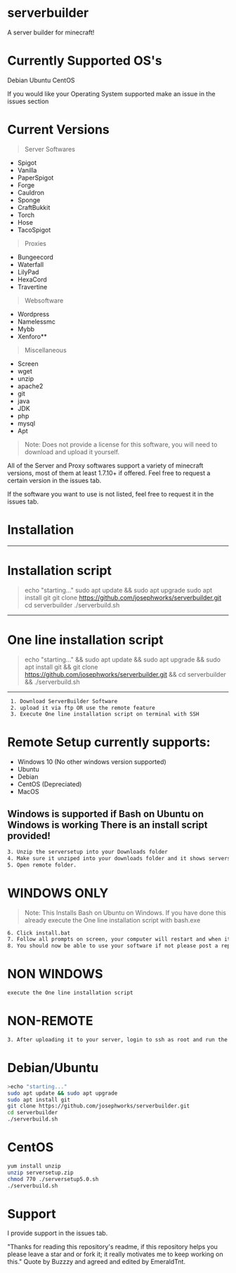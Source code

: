 # serverbuilder
A server builder for minecraft!
# Currently Supported OS's
Debian
Ubuntu
CentOS

If you would like your Operating System supported make an issue in the issues section
# Current Versions

> Server Softwares
*   Spigot
* Vanilla
* PaperSpigot
* Forge
*  Cauldron
* Sponge
* CraftBukkit
* Torch
* Hose
* TacoSpigot

> Proxies
* Bungeecord
* Waterfall
* LilyPad
* HexaCord
* Travertine

>  Websoftware
* Wordpress
* Namelessmc
* Mybb
* Xenforo**

> Miscellaneous

* Screen
* wget
* unzip
* apache2
* git
* java
* JDK
* php
* mysql
* Apt

> Note:
Does not provide a license for this software, you will need to download and upload it yourself.

All of the Server and Proxy softwares support a variety of minecraft versions, most of them at least 1.7.10+ if offered. Feel free to request a certain version in the issues tab.

If the software you want to use is not listed, feel free to request it in the issues tab.

# Installation
---
# Installation script
>echo "starting..."
sudo apt update && sudo apt upgrade
sudo apt install git
git clone https://github.com/josephworks/serverbuilder.git
cd serverbuilder
./serverbuild.sh
---
# One line installation script
>echo "starting..." && sudo apt update && sudo apt upgrade && sudo apt install git && git clone https://github.com/josephworks/serverbuilder.git && cd serverbuilder && ./serverbuild.sh
---
```sh
 1. Download ServerBuilder Software
 2. upload it via ftp OR use the remote feature
 3. Execute One line installation script on terminal with SSH
```
# Remote Setup currently supports:
* Windows 10 (No other windows version supported)
* Ubuntu
* Debian
* CentOS (Depreciated)
* MacOS

Windows is supported if Bash on Ubuntu on Windows is working
There is an install script provided!
------
```sh
3. Unzip the serversetup into your Downloads folder
4. Make sure it unziped into your downloads folder and it shows serversetup5.0.sh and the folder Remote
5. Open remote folder.
```
# WINDOWS ONLY
> Note: This Installs Bash on Ubuntu on Windows. If you have done this already execute the One line installation script with bash.exe
```sh
6. Click install.bat
7. Follow all prompts on screen, your computer will restart and when it does a cmd window should appear, follow prompts and then it will open the remote script. Follow all prompts with the remote script to install your software.
8. You should now be able to use your software if not please post a report here.
```
# NON WINDOWS
```sh
execute the One line installation script
```
# NON-REMOTE
```sh
3. After uploading it to your server, login to ssh as root and run the following commands:
```
# Debian/Ubuntu
```sh
>echo "starting..."
sudo apt update && sudo apt upgrade
sudo apt install git
git clone https://github.com/josephworks/serverbuilder.git
cd serverbuilder
./serverbuild.sh
```

# CentOS
```sh
yum install unzip
unzip serversetup.zip
chmod 770 ./serversetup5.0.sh
./serverbuild.sh
```

# Support
I provide support in the issues tab.

"Thanks for reading this repository's readme, if this repository helps you please leave a star and or fork it; it really motivates me to keep working on this." Quote by Buzzzy and agreed and edited by EmeraldTnt.
